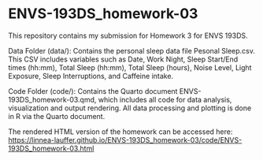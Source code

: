 # ENVS-193DS_homework-03
This repository contains my submission for Homework 3 for ENVS 193DS.

Data Folder (data/): Contains the personal sleep data file Pesonal Sleep.csv. This CSV includes variables such as Date, Work Night, Sleep Start/End times (hh:mm), Total Sleep (hh:mm), Total Sleep (hours), Noise Level, Light Exposure, Sleep Interruptions, and Caffeine intake. 

Code Folder (code/): Contains the Quarto document ENVS-193DS_homework-03.qmd, which includes all code for data analysis, visualization and output rendering. All data processing and plotting is done in R via the Quarto document. 

The rendered HTML version of the homework can be accessed here: https://linnea-lauffer.github.io/ENVS-193DS_homework-03/code/ENVS-193DS_homework-03.html
